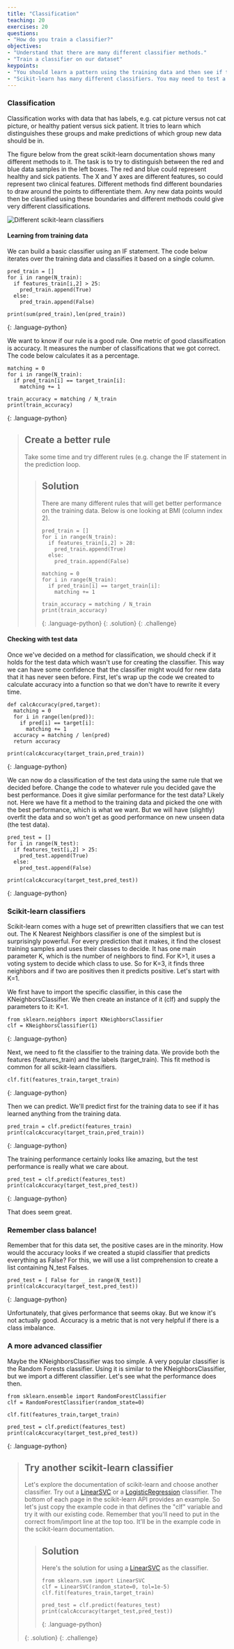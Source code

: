 ```yaml
---
title: "Classification"
teaching: 20
exercises: 20
questions:
- "How do you train a classifier?"
objectives:
- "Understand that there are many different classifier methods."
- "Train a classifier on our dataset"
keypoints:
- "You should learn a pattern using the training data and then see if the pattern holds with the testing data"
- "Scikit-learn has many different classifiers. You may need to test a few to see which is best for your dataset"
---
```


### Classification

Classification works with data that has labels, e.g. cat picture versus not cat picture, or healthy patient versus sick patient. It tries to learn which distinguishes these groups and make predictions of which group new data should be in.

The figure below from the great scikit-learn documentation shows many different methods to it. The task is to try to distinguish between the red and blue data samples in the left boxes. The red and blue could represent healthy and sick patients. The X and Y axes are different features, so could represent two clinical features. Different methods find different boundaries to draw around the points to differentiate them. Any new data points would then be classified using these boundaries and different methods could give very different classifications.

![Different scikit-learn classifiers](https://scikit-learn.org/0.15/_images/plot_classifier_comparison_0011.png)

#### Learning from training data

We can build a basic classifier using an IF statement. The code below iterates over the training data and classifies it based on a single column.

~~~
pred_train = []
for i in range(N_train):
  if features_train[i,2] > 25:
    pred_train.append(True)
  else:
    pred_train.append(False)
    
print(sum(pred_train),len(pred_train))
~~~
{: .language-python}

We want to know if our rule is a good rule. One metric of good classification is accuracy. It measures the number of classifications that we got correct. The code below calculates it as a percentage.

~~~
matching = 0
for i in range(N_train):
  if pred_train[i] == target_train[i]:
    matching += 1

train_accuracy = matching / N_train
print(train_accuracy)
~~~
{: .language-python}

> ## Create a better rule
> 
> Take some time and try different rules (e.g. change the IF statement in the prediction loop.
> 
> > ## Solution
> >
> > There are many different rules that will get better performance on the training data. Below is one looking at BMI (column index 2).
> >
> > ~~~
> > pred_train = []
> > for i in range(N_train):
> >   if features_train[i,2] > 28:
> >     pred_train.append(True)
> >   else:
> >     pred_train.append(False)
> >    
> > matching = 0
> > for i in range(N_train):
> >   if pred_train[i] == target_train[i]:
> >     matching += 1
> >
> > train_accuracy = matching / N_train
> > print(train_accuracy)
> > ~~~
> > {: .language-python}
>{: .solution}
{: .challenge}


#### Checking with test data

Once we've decided on a method for classification, we should check if it holds for the test data which wasn't use for creating the classifier. This way we can have some confidence that the classifier might would for new data that it has never seen before. First, let's wrap up the code we created to calculate accuracy into a function so that we don't have to rewrite it every time.

~~~
def calcAccuracy(pred,target):
  matching = 0
  for i in range(len(pred)):
    if pred[i] == target[i]:
      matching += 1
  accuracy = matching / len(pred)
  return accuracy

print(calcAccuracy(target_train,pred_train))
~~~
{: .language-python}

We can now do a classification of the test data using the same rule that we decided before. Change the code to whatever rule you decided gave the best performance. Does it give similar performance for the test data? Likely not. Here we have fit a method to the training data and picked the one with the best performance, which is what we want. But we will have (slightly) overfit the data and so won't get as good performance on new unseen data (the test data).

~~~
pred_test = []
for i in range(N_test):
  if features_test[i,2] > 25:
    pred_test.append(True)
  else:
    pred_test.append(False)
    
print(calcAccuracy(target_test,pred_test))
~~~
{: .language-python}

### Scikit-learn classifiers

Scikit-learn comes with a huge set of prewritten classifiers that we can test out. The K Nearest Neighbors classifier is one of the simplest but is surprisingly powerful. For every prediction that it makes, it find the closest training samples and uses their classes to decide. It has one main parameter K, which is the number of neighbors to find. For K>1, it uses a voting system to decide which class to use. So for K=3, it finds three neighbors and if two are positives then it predicts positive. Let's start with K=1.

We first have to import the specific classifier, in this case the KNeighborsClassifier. We then create an instance of it (clf) and supply the parameters to it: K=1.

~~~
from sklearn.neighbors import KNeighborsClassifier
clf = KNeighborsClassifier(1)
~~~
{: .language-python}

Next, we need to fit the classifier to the training data. We provide both the features (features_train) and the labels (target_train). This fit method is common for all scikit-learn classifiers.

~~~
clf.fit(features_train,target_train)
~~~
{: .language-python}

Then we can predict. We'll predict first for the training data to see if it has learned anything from the training data.

~~~
pred_train = clf.predict(features_train)
print(calcAccuracy(target_train,pred_train))
~~~
{: .language-python}

The training performance certainly looks like amazing, but the test performance is really what we care about.

~~~
pred_test = clf.predict(features_test)
print(calcAccuracy(target_test,pred_test))
~~~
{: .language-python}

That does seem great.


### Remember class balance!

Remember that for this data set, the positive cases are in the minority. How would the accuracy looks if we created a stupid classifier that predicts everything as False? For this, we will use a list comprehension to create a list containing N_test Falses.

~~~
pred_test = [ False for _ in range(N_test)]
print(calcAccuracy(target_test,pred_test))
~~~
{: .language-python}

Unfortunately, that gives performance that seems okay. But we know it's not actually good. Accuracy is a metric that is not very helpful if there is a class imbalance.

### A more advanced classifier

Maybe the KNeighborsClassifier was too simple. A very popular classifier is the Random Forests classifier. Using it is similar to the KNeighborsClassifier, but we import a different classifier. Let's see what the performance does then.

~~~
from sklearn.ensemble import RandomForestClassifier
clf = RandomForestClassifier(random_state=0)

clf.fit(features_train,target_train)

pred_test = clf.predict(features_test)
print(calcAccuracy(target_test,pred_test))
~~~
{: .language-python}

> ## Try another scikit-learn classifier
> 
> Let's explore the documentation of scikit-learn and choose another classifier. Try out a [LinearSVC](https://scikit-learn.org/stable/modules/generated/sklearn.svm.LinearSVC.html) or a [LogisticRegression](https://scikit-learn.org/stable/modules/generated/sklearn.linear_model.LogisticRegression.html) classifier. The bottom of each page in the scikit-learn API provides an example. So let's just copy the example code in that defines the "clf" variable and try it with our existing code. Remember that you'll need to put in the correct from/import line at the top too. It'll be in the example code in the scikit-learn documentation.
> 
> > ## Solution
> >
> > Here's the solution for using a [LinearSVC](https://scikit-learn.org/stable/modules/generated/sklearn.svm.LinearSVC.html) as the classifier.
> >
> > ~~~
> > from sklearn.svm import LinearSVC
> > clf = LinearSVC(random_state=0, tol=1e-5)
> > clf.fit(features_train,target_train)
> > 
> > pred_test = clf.predict(features_test)
> > print(calcAccuracy(target_test,pred_test))
> > ~~~
> > {: .language-python}
> >
>{: .solution}
{: .challenge}
